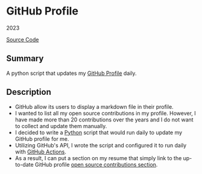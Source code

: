 # GitHub Profile
2023

[Source Code](https://github.com/chomosuke/chomosuke/blob/master/update.py)

## Summary
A python script that updates my [GitHub Profile](https://github.com/chomosuke) daily.

## Description
- GitHub allow its users to display a markdown file in their profile.
- I wanted to list all my open source contributions in my profile. However, I have made more than 20 contributions over the years and I do not want to collect and update them manually.
- I decided to write a [Python](../skills/python.md) script that would run daily to update my GitHub profile for me.
- Utilizing GitHub's API, I wrote the script and configured it to run daily with [GitHub Actions](../skills/github-action.md).
- As a result, I can put a section on my resume that simply link to the up-to-date GitHub profile [open source contributions section](https://github.com/chomosuke/chomosuke#pull-requests).
